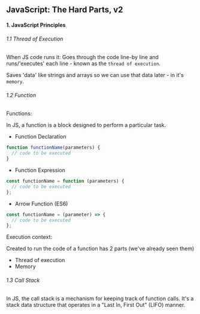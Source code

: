 <h2>JavaScript: The Hard Parts, v2</h2>

<h4>1. JavaScript Principles</h4>

<h6>1.1 Thread of Execution</h6>

When JS code runs it:
Goes through the code line-by line and runs/'executes' each line - known as the `thread of execution`.

Saves 'data' like strings and arrays so we can use that data later - in it's `memory`.

<h6>1.2 Function</h6>

Functions:

In JS, a function is a block designed to perform a particular task.

- Function Declaration

```js
function functionName(parameters) {
  // code to be executed
}
```

- Function Expression

```js
const functionName = function (parameters) {
  // code to be executed
};
```

- Arrow Function (ES6)

```js
const functionName = (parameter) => {
  // code to be executed
};
```

Execution context:

Created to run the code of a function has 2 parts (we've already seen them)

- Thread of execution
- Memory

<h6>1.3 Call Stack</h6>

In JS, the call stack is a mechanism for keeping track of function calls. It's a stack data structure that operates in a "Last In, First Out" (LIFO) manner.
